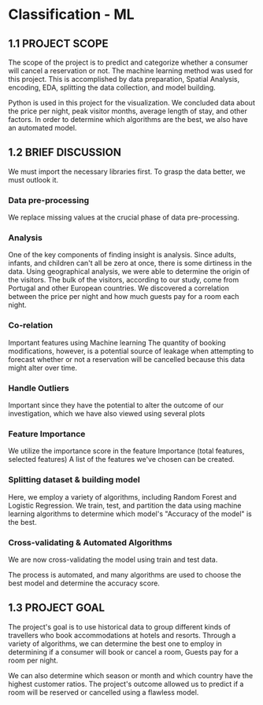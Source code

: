 # Classification - ML

## 1.1 PROJECT SCOPE

The scope of the project is to predict and categorize whether a consumer will cancel a reservation or not. 
The machine learning method was used for this project. 
This is accomplished by data preparation, Spatial Analysis, encoding, EDA, splitting the data collection, and model building. 

Python is used in this project for the visualization. 
We concluded data about the price per night, peak visitor months, average length of stay, and other factors.
In order to determine which algorithms are the best, we also have an automated model.



## 1.2 BRIEF DISCUSSION

We must import the necessary libraries first. To grasp the data better, we must outlook it.


### Data pre-processing

We replace missing values at the crucial phase of data pre-processing.

### Analysis

One of the key components of finding insight is analysis.
Since adults, infants, and children can't all be zero at once, there is some dirtiness in the data.
Using geographical analysis, we were able to determine the origin of the visitors.
The bulk of the visitors, according to our study, come from Portugal and other European countries.
We discovered a correlation between the price per night and how much guests pay for a room each night.

### Co-relation

Important features using Machine learning
The quantity of booking modifications, however, is a potential source of leakage when attempting to forecast whether or not a reservation will be cancelled because this data might alter over time.

### Handle Outliers

Important since they have the potential to alter the outcome of our investigation, which we have also viewed using several plots

### Feature Importance

We utilize the importance score in the feature Importance (total features, selected features)
A list of the features we've chosen can be created.

### Splitting dataset & building model
Here, we employ a variety of algorithms, including Random Forest and Logistic Regression.
We train, test, and partition the data using machine learning algorithms to determine which model's "Accuracy of the model" is the best.

### Cross-validating & Automated Algorithms

We are now cross-validating the model using train and test data.

The process is automated, and many algorithms are used to choose the best model and determine the accuracy score.



## 1.3 PROJECT GOAL

The project's goal is to use historical data to group different kinds of travellers who book accommodations at hotels and resorts.
Through a variety of algorithms, we can determine the best one to employ in determining if a consumer will book or cancel a room, Guests pay for a room per night.

We can also determine which season or month and which country have the highest customer ratios.
The project's outcome allowed us to predict if a room will be reserved or cancelled using a flawless model.
